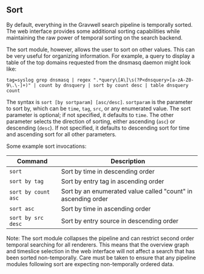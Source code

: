 ## Sort

By default, everything in the Gravwell search pipeline is temporally sorted. The web interface provides some additional sorting capabilities while maintaining the raw power of temporal sorting on the search backend.

The sort module, however, allows the user to sort on other values. This can be very useful for organizing information. For example, a query to display a table of the top domains requested from the dnsmasq daemon might look like:

```
tag=syslog grep dnsmasq | regex ".*query\[A\]\s(?P<dnsquery>[a-zA-Z0-9\.\-]+)" | count by dnsquery | sort by count desc | table dnsquery count
```

The syntax is `sort [by sortparam] [asc/desc]`. `sortparam` is the parameter to sort by, which can be `time`, `tag`, `src`, or any enumerated value. The sort parameter is optional; if not specified, it defaults to `time`. The other parameter selects the direction of sorting, either ascending (`asc`) or descending (`desc`). If not specified, it defaults to descending sort for time and ascending sort for all other parameters.

Some example sort invocations:

| Command | Description |
|---------|-------------|
| `sort` | Sort by time in descending order |
| `sort by tag` | Sort by entry tag in ascending order |
| `sort by count asc` | Sort by an enumerated value called "count" in ascending order |
| `sort asc` | Sort by time in ascending order |
| `sort by src desc` | Sort by entry source in descending order |

Note: The sort module collapses the pipeline  and can restrict second order temporal searching for all renderers.  This means that the overview graph and timeslice selection in the web interface will not affect a search that has been sorted non-temporally. Care must be taken to ensure that any pipeline modules following sort are expecting non-temporally ordered data.